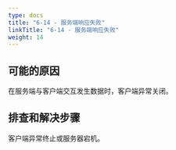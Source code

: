 ```yaml
---
type: docs
title: "6-14 - 服务端响应失败"
linkTitle: "6-14 - 服务端响应失败"
weight: 14
---
```


## 可能的原因

在服务端与客户端交互发生数据时，客户端异常关闭。

## 排查和解决步骤

客户端异常终止或服务器宕机。
 
<p style="margin-top: 3rem;"> </p>